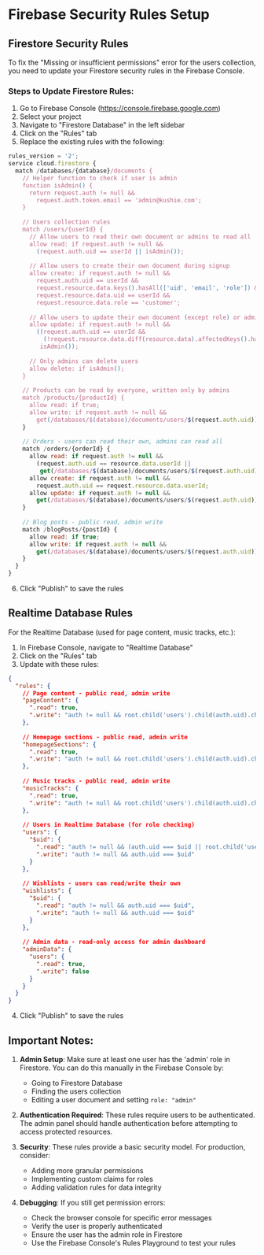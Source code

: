 # Firebase Security Rules Setup

## Firestore Security Rules

To fix the "Missing or insufficient permissions" error for the users collection, you need to update your Firestore security rules in the Firebase Console.

### Steps to Update Firestore Rules:

1. Go to Firebase Console (https://console.firebase.google.com)
2. Select your project
3. Navigate to "Firestore Database" in the left sidebar
4. Click on the "Rules" tab
5. Replace the existing rules with the following:

```javascript
rules_version = '2';
service cloud.firestore {
  match /databases/{database}/documents {
    // Helper function to check if user is admin
    function isAdmin() {
      return request.auth != null && 
        request.auth.token.email == 'admin@kushie.com';
    }
    
    // Users collection rules
    match /users/{userId} {
      // Allow users to read their own document or admins to read all
      allow read: if request.auth != null && 
        (request.auth.uid == userId || isAdmin());
      
      // Allow users to create their own document during signup
      allow create: if request.auth != null && 
        request.auth.uid == userId &&
        request.resource.data.keys().hasAll(['uid', 'email', 'role']) &&
        request.resource.data.uid == userId &&
        request.resource.data.role == 'customer';
      
      // Allow users to update their own document (except role) or admins to update any
      allow update: if request.auth != null && 
        ((request.auth.uid == userId && 
          (!request.resource.data.diff(resource.data).affectedKeys().hasAny(['role']))) ||
         isAdmin());
      
      // Only admins can delete users
      allow delete: if isAdmin();
    }
    
    // Products can be read by everyone, written only by admins
    match /products/{productId} {
      allow read: if true;
      allow write: if request.auth != null && 
        get(/databases/$(database)/documents/users/$(request.auth.uid)).data.role == 'admin';
    }
    
    // Orders - users can read their own, admins can read all
    match /orders/{orderId} {
      allow read: if request.auth != null && 
        (request.auth.uid == resource.data.userId || 
         get(/databases/$(database)/documents/users/$(request.auth.uid)).data.role == 'admin');
      allow create: if request.auth != null && 
        request.auth.uid == request.resource.data.userId;
      allow update: if request.auth != null && 
        get(/databases/$(database)/documents/users/$(request.auth.uid)).data.role == 'admin';
    }
    
    // Blog posts - public read, admin write
    match /blogPosts/{postId} {
      allow read: if true;
      allow write: if request.auth != null && 
        get(/databases/$(database)/documents/users/$(request.auth.uid)).data.role == 'admin';
    }
  }
}
```

6. Click "Publish" to save the rules

## Realtime Database Rules

For the Realtime Database (used for page content, music tracks, etc.):

1. In Firebase Console, navigate to "Realtime Database"
2. Click on the "Rules" tab
3. Update with these rules:

```json
{
  "rules": {
    // Page content - public read, admin write
    "pageContent": {
      ".read": true,
      ".write": "auth != null && root.child('users').child(auth.uid).child('role').val() === 'admin'"
    },
    
    // Homepage sections - public read, admin write
    "homepageSections": {
      ".read": true,
      ".write": "auth != null && root.child('users').child(auth.uid).child('role').val() === 'admin'"
    },
    
    // Music tracks - public read, admin write
    "musicTracks": {
      ".read": true,
      ".write": "auth != null && root.child('users').child(auth.uid).child('role').val() === 'admin'"
    },
    
    // Users in Realtime Database (for role checking)
    "users": {
      "$uid": {
        ".read": "auth != null && (auth.uid === $uid || root.child('users').child(auth.uid).child('role').val() === 'admin')",
        ".write": "auth != null && auth.uid === $uid"
      }
    },
    
    // Wishlists - users can read/write their own
    "wishlists": {
      "$uid": {
        ".read": "auth != null && auth.uid === $uid",
        ".write": "auth != null && auth.uid === $uid"
      }
    },
    
    // Admin data - read-only access for admin dashboard
    "adminData": {
      "users": {
        ".read": true,
        ".write": false
      }
    }
  }
}
```

4. Click "Publish" to save the rules

## Important Notes:

1. **Admin Setup**: Make sure at least one user has the 'admin' role in Firestore. You can do this manually in the Firebase Console by:
   - Going to Firestore Database
   - Finding the users collection
   - Editing a user document and setting `role: "admin"`

2. **Authentication Required**: These rules require users to be authenticated. The admin panel should handle authentication before attempting to access protected resources.

3. **Security**: These rules provide a basic security model. For production, consider:
   - Adding more granular permissions
   - Implementing custom claims for roles
   - Adding validation rules for data integrity

4. **Debugging**: If you still get permission errors:
   - Check the browser console for specific error messages
   - Verify the user is properly authenticated
   - Ensure the user has the admin role in Firestore
   - Use the Firebase Console's Rules Playground to test your rules